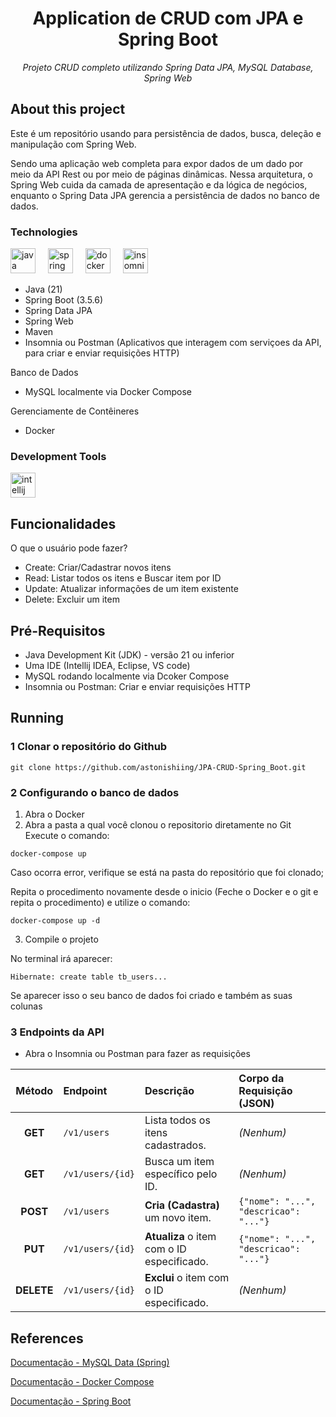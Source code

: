 <h1 align="center">Application de CRUD com JPA e Spring Boot</h1>
<p align="center"><i>Projeto CRUD completo utilizando Spring Data JPA, MySQL Database, Spring Web</i></p>

##  About this project
Este é um repositório usando para persistência de dados, busca, deleção e manipulação com Spring Web. 

Sendo uma aplicação web completa para expor dados de um dado por meio da API Rest ou por meio de páginas dinâmicas. Nessa arquitetura, o Spring Web cuida da camada de apresentação e da lógica de negócios, enquanto o Spring Data JPA gerencia a persistência de dados no banco de dados.

### Technologies
<p display="inline-block">
  <img src="https://cdn.jsdelivr.net/gh/devicons/devicon/icons/java/java-original.svg" height="40" alt="java logo"  />
  <img width="12" />
  <img src="https://cdn.jsdelivr.net/gh/devicons/devicon/icons/spring/spring-original.svg" height="40" alt="spring logo"  />
  <img width="12" />
  <img src="https://cdn.jsdelivr.net/gh/devicons/devicon/icons/docker/docker-original.svg" height="40" alt="docker logo"  />
  <img width="12" />
  <img src="https://cdn.jsdelivr.net/gh/devicons/devicon/icons/insomnia/insomnia-original.svg" height="40" alt="insomnia logo"  />
</p>

- Java (21)
- Spring Boot (3.5.6)
- Spring Data JPA
- Spring Web
- Maven
- Insomnia ou Postman (Aplicativos que interagem com serviçoes da API, para criar e enviar requisições HTTP)

Banco de Dados
- MySQL localmente via Docker Compose

Gerenciamente de Contêineres
- Docker

### Development Tools
<p display= "inline-block">
<img src="https://cdn.jsdelivr.net/gh/devicons/devicon/icons/intellij/intellij-original.svg" height="40" alt="intellij logo"  />
</p>

## Funcionalidades
O que o usuário pode fazer?
- Create: Criar/Cadastrar novos itens
- Read: Listar todos os itens e Buscar item por ID
- Update: Atualizar informações de um item existente
- Delete: Excluir um item

## Pré-Requisitos
- Java Development Kit (JDK) - versão 21 ou inferior
- Uma IDE (Intellij IDEA, Eclipse, VS code)
- MySQL rodando localmente via Dcoker Compose
- Insomnia ou Postman: Criar e enviar requisições HTTP

## Running
### 1 Clonar o repositório do Github
```
git clone https://github.com/astonishiing/JPA-CRUD-Spring_Boot.git
```

### 2 Configurando o banco de dados

1. Abra o Docker
2. Abra a pasta a qual você clonou o repositorio diretamente no Git
Execute o comando:
```
docker-compose up
```

Caso ocorra error, verifique se está na pasta do repositório que foi clonado; 

Repita o procedimento novamente desde o inicio (Feche o Docker e o git e repita o procedimento) e utilize o comando:

```
docker-compose up -d
```

3. Compile o projeto

No terminal irá aparecer:

```
Hibernate: create table tb_users...
```
Se aparecer isso o seu banco de dados foi criado e também as suas colunas

### 3 Endpoints da API

- Abra o Insomnia ou Postman para fazer as requisições

| Método | Endpoint | Descrição | Corpo da Requisição (JSON) |
| :---: | :--- | :--- | :--- |
| **GET** | `/v1/users` | Lista todos os itens cadastrados. | *(Nenhum)* |
| **GET** | `/v1/users/{id}` | Busca um item específico pelo ID. | *(Nenhum)* |
| **POST** | `/v1/users` | **Cria (Cadastra)** um novo item. | `{"nome": "...", "descricao": "..."}` |
| **PUT** | `/v1/users/{id}` | **Atualiza** o item com o ID especificado. | `{"nome": "...", "descricao": "..."}` |
| **DELETE** | `/v1/users/{id}` | **Exclui** o item com o ID especificado. | *(Nenhum)* |

## References
[Documentação - MySQL Data (Spring)](https://spring.io/guides/gs/accessing-data-mysql)

[Documentação - Docker Compose](https://docs.docker.com/compose)

[Documentação - Spring Boot](https://spring.io/projects/spring-boot)
